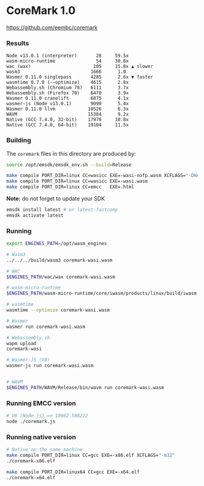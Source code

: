 # CoreMark 1.0

https://github.com/eembc/coremark

### Results

```log
Node v13.0.1 (interpreter)       28     59.5x
wasm-micro-runtime               54     30.8x
wac (wax)                       105     15.8x ▲ slower
wasm3                          1666      1.0
Wasmer 0.11.0 singlepass       4285      2.6x ▼ faster
wasmtime 0.7.0 (--optimize)    4615      2.8x
Webassembly.sh (Chromium 78)   6111      3.7x
Webassembly.sh (Firefox 70)    6470      3.9x
Wasmer 0.11.0 cranelift        6875      4.1x
wasmer-js (Node v13.0.1)       9090      5.4x
Wasmer 0.11.0 llvm            10526      6.3x
WAVM                          15384      9.2x
Native (GCC 7.4.0, 32-bit)    17976     10.8x
Native (GCC 7.4.0, 64-bit)    19104     11.5x
```

### Building

The `coremark` files in this directory are produced by:

```sh
source /opt/emsdk/emsdk_env.sh --build=Release

make compile PORT_DIR=linux CC=wasicc EXE=-wasi-nofp.wasm XCFLAGS="-DHAS_FLOAT=0"
make compile PORT_DIR=linux CC=wasicc EXE=-wasi.wasm
make compile PORT_DIR=linux CC=emcc   EXE=.html
```

**Note:** do not forget to update your SDK
```sh
emsdk install latest # or latest-fastcomp
emsdk activate latest
```

### Running

```sh
export ENGINES_PATH=/opt/wasm_engines

# Wasm3
../../../build/wasm3 coremark-wasi.wasm

# WAC
$ENGINES_PATH/wac/wax coremark-wasi.wasm

# wasm-micro-runtime
$ENGINES_PATH/wasm-micro-runtime/core/iwasm/products/linux/build/iwasm coremark-wasi.wasm

# wasmtime
wasmtime --optimize coremark-wasi.wasm

# Wasmer
wasmer run coremark-wasi.wasm

# Webassembly.sh
wapm upload
coremark-wasi

# Wasmer-JS (V8)
wasmer-js run coremark-wasi.wasm


# WAVM
$ENGINES_PATH/WAVM/Release/bin/wavm run coremark-wasi.wasm
```

### Running EMCC version

```sh
# V8 (Node.js) => 10962.508222
node ./coremark.js
```

### Running native version

```sh
# Native on the same machine
make compile PORT_DIR=linux CC=gcc EXE=-x86.elf XCFLAGS="-m32"
./coremark-x86.elf

make compile PORT_DIR=linux64 CC=gcc EXE=-x64.elf
./coremark-x64.elf
```

